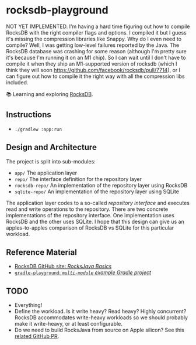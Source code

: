 # rocksdb-playground

NOT YET IMPLEMENTED. I'm having a hard time figuring out how to compile RocksDB with the right compiler flags and options.
I compiled it but I guess it's missing the compression libraries like Snappy. Why do I even need to compile? Well, I was
getting low-level failures reported by the Java. The RocksDB database was crashing for some reason (although I'm pretty
sure it's because I'm running it on an M1 chip). So I can wait until I don't have to compile it when they ship an M1-supported
version of rocksdb (which I think they will soon <https://github.com/facebook/rocksdb/pull/7714>), or I can figure out how
to compile it the right way with all the compression libs included. 

📚 Learning and exploring [RocksDB](https://github.com/facebook/rocksdb).

## Instructions

* `./gradlew :app:run`

## Design and Architecture

The project is split into sub-modules:

* `app/` The application layer
* `repo/` The interface definition for the repository layer 
* `rocksdb-repo/`  An implementation of the repository layer using RocksDB 
* `sqlite-repo/` An implementation of the repository layer using SQLite

The application layer codes to a so-called *repository interface* and executes read and write operations to the repository.
There are two concrete implementations of the repository interface. One implementation uses RocksDB and the other uses
SQLite. I hope that this design can give us an apples-to-apples comparison of RocksDB vs SQLite for this particular workload. 


## Reference Material

* [RocksDB GitHub site: *RocksJava Basics*](https://github.com/facebook/rocksdb/wiki/RocksJava-Basics)
* [`gradle-playground`: *`multi-module` example Gradle project*](https://github.com/dgroomes/gradle-playground/tree/main/multi-module)


## TODO

* Everything!
* Define the workload. Is it write heavy? Read heavy? Highly concurrent? RocksDB accommodates write-heavy workloads so
  we should probably make it write-heavy, or at least configurable.
* Do we need to build RocksJava from source on Apple silicon? See this [related GitHub PR](https://github.com/facebook/rocksdb/pull/7714). 

